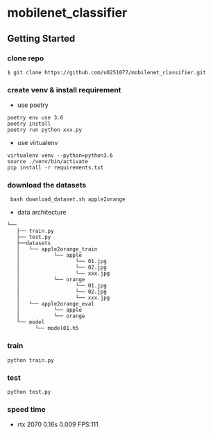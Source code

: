 # mobilenet_classifier

## Getting Started

### clone repo
`$ git clone https://github.com/u0251077/mobilenet_classifier.git`

### create venv & install requirement
- use poetry
```
poetry env use 3.6
poetry install
poetry run python xxx.py
```

- use virtualenv
```
virtualenv venv --python=python3.6
source ./venv/bin/activate
pip install -r requirements.txt
```

### download the datasets
` bash download_dataset.sh apple2orange`

- data architecture
```
└──          
   ├── train.py
   ├── test.py
   ├──datasets
   │   └── apple2orange_train
   │           └── apple
   │                  └── 01.jpg
   │                  └── 02.jpg
   │                  └── xxx.jpg
   │           └── orange
   │                  └── 01.jpg
   │                  └── 02.jpg
   │                  └── xxx.jpg
   │   └── apple2orange_eval
   │           └── apple
   │           └── orange
   └── model
         └── model01.h5
```
### train
`python train.py`

### test 
`python test.py`

### speed time
- rtx 2070 
0.16s
0.009 FPS:111


